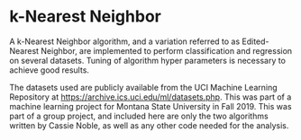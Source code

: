 # k-Nearest Neighbor

A k-Nearest Neighbor algorithm, and a variation referred to as Edited-Nearest Neighbor, are implemented to perform classification and regression on several datasets. Tuning of algorithm hyper parameters is necessary to achieve good results. 

The datasets used are publicly available from the UCI Machine Learning Repository at https://archive.ics.uci.edu/ml/datasets.php. This was part of a machine learning project for Montana State University in Fall 2019. This was part of a group project, and included here are only the two algorithms written by Cassie Noble, as well as any other code needed for the analysis.
